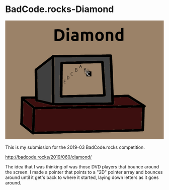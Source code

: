 # BadCode.rocks-Diamond

<img src="https://raw.githubusercontent.com/Nimdoc/BadCode.rocks-Diamond/master/diamond.png">

This is my submission for the 2019-03 BadCode.rocks competition.

http://badcode.rocks/2019/060/diamond/

The idea that I was thinking of was those DVD players that bounce around the screen. I made a pointer that points to a "2D" pointer array and bounces around until it get's back to where it started, laying down letters as it goes around.
